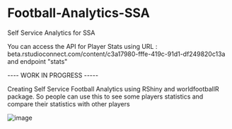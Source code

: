 # Football-Analytics-SSA
Self Service Analytics for SSA

You can access the API for Player Stats using URL : beta.rstudioconnect.com/content/c3a17980-fffe-419c-91d1-df249820c13a
and endpoint "stats"

---- WORK IN PROGRESS -----

Creating Self Service Football Analytics using RShiny and worldfootballR package. 
So people can use this to see some players statistics and compare their statistics with other players

![image](https://user-images.githubusercontent.com/42166124/138065387-28b01bf2-ac73-42e0-ba53-f7d7ec45a39c.png)


